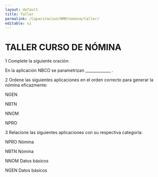 ```yaml
---
layout: default
title: Taller
permalink: /Capacitacion/HRM/nomina/taller/
editable: si
---
```


# TALLER CURSO DE NÓMINA


1  Complete la siguiente oración:  

En la aplicación NBCO se parametrizan _____________ .  

2  Ordene las siguientes aplicaciones en el orden correcto para generar la nómina eficazmente:  

NGEN                  

NBTN                  

NNOM                 

NPRO        

3  Relacione las siguientes aplicaciones con su respectiva categoría:  

NPRO		Nómina  

NBTN		Nómina  

NNOM		Datos básicos  

NGEN		Datos básicos  



